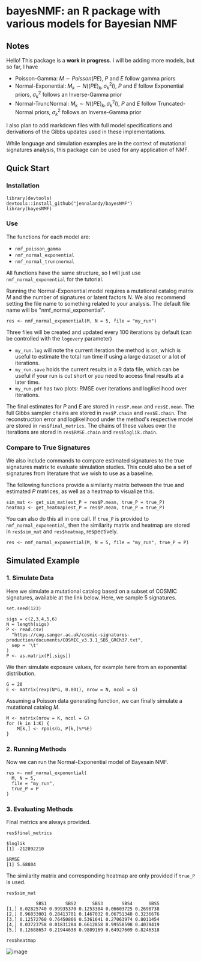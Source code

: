# bayesNMF: an R package with various models for Bayesian NMF

## Notes

Hello! This package is a **work in progress**. I will be adding more models, but so far, I have
- Poisson-Gamma: $M \sim Poisson(PE)$, $P$ and $E$ follow gamma priors
- Normal-Exponential: $M_k \sim N((PE)_k, \sigma^2_k I)$, $P$ and $E$ follow Exponential priors, $\sigma^2_k$ follows an Inverse-Gamma prior
- Normal-TruncNormal: $M_k \sim N((PE)_k, \sigma^2_k I)$, $P$ and $E$ follow Truncated-Normal priors, $\sigma^2_k$ follows an Inverse-Gamma prior

I also plan to add markdown files with full model specifications and derivations of the Gibbs updates used in these implementations.

While language and simulation examples are in the context of mutational signatures analysis, this package can be used for any application of NMF.

## Quick Start

### Installation

```{r}
library(devtools)
devtools::install_github("jennalandy/bayesNMF")
library(bayesNMF)
```

### Use

The functions for each model are:

- `nmf_poisson_gamma`
- `nmf_normal_exponential`
- `nmf_normal_truncnormal`

All functions have the same structure, so I will just use `nmf_normal_exponential` for the tutorial.

Running the Normal-Exponential model requires a mutational catalog matrix $M$ and the number of signatures or latent factors $N$. We also recommend setting the file name to something related to your analysis. The default file name will be "nmf_normal_exponential".

```{r}
res <- nmf_normal_exponential(M, N = 5, file = "my_run")
```

Three files will be created and updated every 100 iterations by default (can be controlled with the `logevery` parameter)
- `my_run.log` will note the current iteration the method is on, which is useful to estimate the total run time if using a large dataset or a lot of iterations. 
- `my_run.save` holds the current results in a R data file, which can be useful if your run is cut short or you need to access final results at a later time.
- `my_run.pdf` has two plots: RMSE over iterations and loglikelihood over iterations.

The final estimates for $P$ and $E$ are stored in `res$P.mean` and `res$E.mean`. The full Gibbs sampler chains are stored in `res$P.chain` and `res$E.chain`. The reconstruction error and loglikelihood under the method's respective model are stored in `res$final_metrics`. The chains of these values over the iterations are stored in `res$RMSE.chain` and `res$loglik.chain`. 

### Compare to True Signatures

We also include commands to compare estimated signatures to the true signatures matrix to evaluate simulation studies. This could also be a set of signatures from literature that we wish to use as a baseline.

The following functions provide a similarity matrix between the true and estimated $P$ matrices, as well as a heatmap to visualize this.

```{r}
sim_mat <- get_sim_mat(est_P = res$P.mean, true_P = true_P)
heatmap <- get_heatmap(est_P = res$P.mean, true_P = true_P)
```

You can also do this all in one call. If `true_P` is provided to `nmf_normal_exponential`, then the similarity matrix and heatmap are stored in `res$sim_mat` and `res$heatmap`, respectively.

```{r}
res <- nmf_normal_exponential(M, N = 5, file = "my_run", true_P = P)
```

## Simulated Example

### 1. Simulate Data

Here we simulate a mutational catalog based on a subset of COSMIC signatures, available at the link below. Here, we sample 5 signatures.

```{r}
set.seed(123)

sigs = c(2,3,4,5,6)
N = length(sigs)
P <- read.csv(
  "https://cog.sanger.ac.uk/cosmic-signatures-production/documents/COSMIC_v3.3.1_SBS_GRCh37.txt",
  sep = '\t'
)
P <- as.matrix(P[,sigs])
```

We then simulate exposure values, for example here from an exponential distribution.

```{r}
G = 20
E <- matrix(rexp(N*G, 0.001), nrow = N, ncol = G)
```

Assuming a Poisson data generating function, we can finally simulate a mutational catalog $M$.

```{r}
M <- matrix(nrow = K, ncol = G)
for (k in 1:K) {
    M[k,] <- rpois(G, P[k,]%*%E)
}
```

### 2. Running Methods

Now we can run the Normal-Exponential model of Bayesain NMF.

```{r}
res <- nmf_normal_exponential(
  M, N = 5,
  file = "my_run",
  true_P = P
)
```

### 3. Evaluating Methods

Final metrics are always provided.

```{r}
res$final_metrics
```
```
$loglik
[1] -212892210

$RMSE
[1] 5.68804
```

The similarity matrix and corresponding heatmap are only provided if `true_P` is used.

```{r}
res$sim_mat
```
```
           SBS1       SBS2      SBS3       SBS4      SBS5
[1,] 0.02825740 0.99935370 0.1253304 0.06603725 0.2698738
[2,] 0.96033001 0.28413701 0.1467032 0.06751348 0.3236676
[3,] 0.12572760 0.76450866 0.5361641 0.27063974 0.8011454
[4,] 0.03723758 0.01831284 0.6612858 0.99558598 0.4039419
[5,] 0.12688657 0.21944638 0.9809169 0.64927609 0.8246318
```

```{r}
res$heatmap
```
![image](https://github.com/jennalandy/bayesNMF/assets/35237833/793b8562-6185-4b0b-ab76-dcf12b1ced0a)
